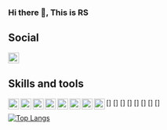 ### Hi there 👋, This is RS

## Social
[<img src='https://cdn.jsdelivr.net/npm/simple-icons@3.0.1/icons/figma.svg' alt='github' height='22'>](https://www.figma.com/@Pantal)


## Skills and tools

[<img align="left" src='https://cdn.jsdelivr.net/npm/simple-icons@3.0.1/icons/javascript.svg' alt='javaScript' height='22'>]
[<img align="left" src='https://cdn.jsdelivr.net/npm/simple-icons@3.0.1/icons/css3.svg' alt='css' height='22'>]
[<img align="left" src='https://cdn.jsdelivr.net/npm/simple-icons@3.0.1/icons/sass.svg' alt='scss' height='22'>]
[<img align="left" src='https://cdn.jsdelivr.net/npm/simple-icons@3.0.1/icons/react.svg' alt='react' height='22'>]
[<img align="left" src='https://cdn.jsdelivr.net/npm/simple-icons@3.0.1/icons/Hasura.svg' alt='hasura' height='22'>]
[<img align="left" src='https://cdn.jsdelivr.net/npm/simple-icons@3.0.1/icons/docker.svg' alt='docker' height='22'>]
[<img align="left" src='https://cdn.jsdelivr.net/npm/simple-icons@3.0.1/icons/auth0.svg' alt='auth0' height='22'>]
[<img align="left" src='https://cdn.jsdelivr.net/npm/simple-icons@3.0.1/icons/visualstudiocode.svg' alt='visual studio code' height='22'>]

[![Top Langs](https://github-readme-stats.vercel.app/api/top-langs/?username=Pantal-pl)](https://github.com/anuraghazra/github-readme-stats)


